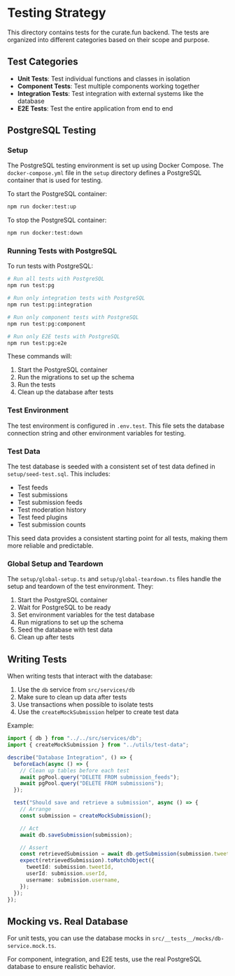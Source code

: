 # Testing Strategy

This directory contains tests for the curate.fun backend. The tests are organized into different categories based on their scope and purpose.

## Test Categories

- **Unit Tests**: Test individual functions and classes in isolation
- **Component Tests**: Test multiple components working together
- **Integration Tests**: Test integration with external systems like the database
- **E2E Tests**: Test the entire application from end to end

## PostgreSQL Testing

### Setup

The PostgreSQL testing environment is set up using Docker Compose. The `docker-compose.yml` file in the `setup` directory defines a PostgreSQL container that is used for testing.

To start the PostgreSQL container:

```bash
npm run docker:test:up
```

To stop the PostgreSQL container:

```bash
npm run docker:test:down
```

### Running Tests with PostgreSQL

To run tests with PostgreSQL:

```bash
# Run all tests with PostgreSQL
npm run test:pg

# Run only integration tests with PostgreSQL
npm run test:pg:integration

# Run only component tests with PostgreSQL
npm run test:pg:component

# Run only E2E tests with PostgreSQL
npm run test:pg:e2e
```

These commands will:
1. Start the PostgreSQL container
2. Run the migrations to set up the schema
3. Run the tests
4. Clean up the database after tests

### Test Environment

The test environment is configured in `.env.test`. This file sets the database connection string and other environment variables for testing.

### Test Data

The test database is seeded with a consistent set of test data defined in `setup/seed-test.sql`. This includes:

- Test feeds
- Test submissions
- Test submission feeds
- Test moderation history
- Test feed plugins
- Test submission counts

This seed data provides a consistent starting point for all tests, making them more reliable and predictable.

### Global Setup and Teardown

The `setup/global-setup.ts` and `setup/global-teardown.ts` files handle the setup and teardown of the test environment. They:

1. Start the PostgreSQL container
2. Wait for PostgreSQL to be ready
3. Set environment variables for the test database
4. Run migrations to set up the schema
5. Seed the database with test data
6. Clean up after tests

## Writing Tests

When writing tests that interact with the database:

1. Use the `db` service from `src/services/db`
2. Make sure to clean up data after tests
3. Use transactions when possible to isolate tests
4. Use the `createMockSubmission` helper to create test data

Example:

```typescript
import { db } from "../../src/services/db";
import { createMockSubmission } from "../utils/test-data";

describe("Database Integration", () => {
  beforeEach(async () => {
    // Clean up tables before each test
    await pgPool.query("DELETE FROM submission_feeds");
    await pgPool.query("DELETE FROM submissions");
  });

  test("Should save and retrieve a submission", async () => {
    // Arrange
    const submission = createMockSubmission();

    // Act
    await db.saveSubmission(submission);

    // Assert
    const retrievedSubmission = await db.getSubmission(submission.tweetId);
    expect(retrievedSubmission).toMatchObject({
      tweetId: submission.tweetId,
      userId: submission.userId,
      username: submission.username,
    });
  });
});
```

## Mocking vs. Real Database

For unit tests, you can use the database mocks in `src/__tests__/mocks/db-service.mock.ts`.

For component, integration, and E2E tests, use the real PostgreSQL database to ensure realistic behavior.
